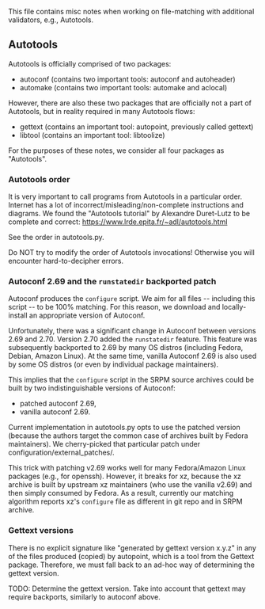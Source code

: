 This file contains misc notes when working on file-matching with additional
validators, e.g., Autotools.

## Autotools

Autotools is officially comprised of two packages:
- autoconf (contains two important tools: autoconf and autoheader)
- automake (contains two important tools: automake and aclocal)

However, there are also these two packages that are officially not a part of
Autotools, but in reality required in many Autotools flows:
- gettext (contains an important tool: autopoint, previously called gettext)
- libtool (contains an important tool: libtoolize)

For the purposes of these notes, we consider all four packages as "Autotools".

### Autotools order

It is very important to call programs from Autotools in a particular order.
Internet has a lot of incorrect/misleading/non-complete instructions and
diagrams. We found the "Autotools tutorial" by Alexandre Duret-Lutz to be
complete and correct: https://www.lrde.epita.fr/~adl/autotools.html

See the order in autotools.py.

Do NOT try to modify the order of Autotools invocations! Otherwise you will
encounter hard-to-decipher errors.

### Autoconf 2.69 and the `runstatedir` backported patch

Autoconf produces the `configure` script. We aim for all files -- including
this script -- to be 100% matching. For this reason, we download and
locally-install an appropriate version of Autoconf.

Unfortunately, there was a significant change in Autoconf between versions 2.69
and 2.70. Version 2.70 added the `runstatedir` feature. This feature was
subsequently backported to 2.69 by many OS distros (including Fedora, Debian,
Amazon Linux). At the same time, vanilla Autoconf 2.69 is also used by some OS
distros (or even by individual package maintainers).

This implies that the `configure` script in the SRPM source archives could be
built by two indistinguishable versions of Autoconf:
- patched autoconf 2.69,
- vanilla autoconf 2.69.

Current implementation in autotools.py opts to use the patched version (because
the authors target the common case of archives built by Fedora maintainers). We
cherry-picked that particular patch under configuration/external_patches/.

This trick with patching v2.69 works well for many Fedora/Amazon Linux packages
(e.g., for openssh). However, it breaks for xz, because the xz archive is built
by upstream xz maintainers (who use the vanilla v2.69) and then simply consumed
by Fedora. As a result, currently our matching algorithm reports xz's
`configure` file as different in git repo and in SRPM archive.

### Gettext versions

There is no explicit signature like "generated by gettext version x.y.z" in any
of the files produced (copied) by autopoint, which is a tool from the Gettext
package. Therefore, we must fall back to an ad-hoc way of determining the
gettext version.

TODO: Determine the gettext version. Take into account that gettext may require
backports, similarly to autoconf above.
